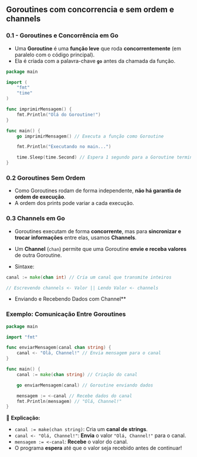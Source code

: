 ## Goroutines com concorrencia e sem ordem e channels
### 0.1 - Goroutines e Concorrência em Go
-  Uma **Goroutine** é uma **função leve** que roda **concorrentemente** (em paralelo com o código principal).  
- Ela é criada com a palavra-chave **`go`** antes da chamada da função.  

```go
package main

import (
    "fmt"
    "time"
)

func imprimirMensagem() {
    fmt.Println("Olá do Goroutine!")
}

func main() {
    go imprimirMensagem() // Executa a função como Goroutine

    fmt.Println("Executando no main...")

    time.Sleep(time.Second) // Espera 1 segundo para a Goroutine terminar
}
```


### 0.2 Goroutines Sem Ordem
- Como Goroutines rodam de forma independente, **não há garantia de ordem de execução**.   
- A ordem dos prints pode variar a cada execução.  

### 0.3 **Channels em Go**  
- Goroutines executam de forma **concorrente**, mas para **sincronizar e trocar informações** entre elas, usamos **Channels**.  

- Um **Channel** (`chan`) permite que uma Goroutine **envie e receba valores** de outra Goroutine.  

- Sintaxe: 
```go
canal := make(chan int) // Cria um canal que transmite inteiros

// Escrevendo channels <- Valor || Lendo Valor <- channels
```
- Enviando e Recebendo Dados com Channel**
### **Exemplo: Comunicação Entre Goroutines**
```go
package main

import "fmt"

func enviarMensagem(canal chan string) {
    canal <- "Olá, Channel!" // Envia mensagem para o canal
}

func main() {
    canal := make(chan string) // Criação do canal

    go enviarMensagem(canal) // Goroutine enviando dados

    mensagem := <-canal // Recebe dados do canal
    fmt.Println(mensagem) // "Olá, Channel!"
}
```
🔹 **Explicação:**  
- `canal := make(chan string)`: Cria um **canal de strings**.  
- `canal <- "Olá, Channel!"`: **Envia** o valor `"Olá, Channel!"` para o canal.  
- `mensagem := <-canal`: **Recebe** o valor do canal.  
- O programa **espera** até que o valor seja recebido antes de continuar!  
